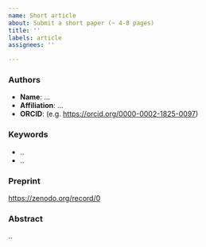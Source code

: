 ```yaml
---
name: Short article
about: Submit a short paper (~ 4-8 pages)
title: ''
labels: article
assignees: ''

---
```

<!-- Provide the TITLE for your article ABOVE as the issue title 
Note: Submitting by GitHub means peer review will be done in public. If you prefer peer review to not not open until acceptance, instead submit at https://easychair.org/conferences/?conf=ro2019  -->


### Authors
<!-- Copy-paste to add multiple authors, but indicate who would be the intended speaker -->

* **Name**: ...
* **Affiliation**: ...
* **ORCID**: (e.g. https://orcid.org/0000-0002-1825-0097)


### Keywords
<!-- A couple of keywords below will help assigning reviewers -->
* ..
* ..

### Preprint
<!--  Upload preprint (and additional resources) to  https://zenodo.org/deposit/new?c=ro
  For guidance, see https://researchobject.github.io/ro2019/submitting
  Provide below DOI or URL to the preprint (alternative sites allowed) -->

https://zenodo.org/record/0


### Abstract
<!-- A short abstract of the article to help reviewer assignment -->

..
